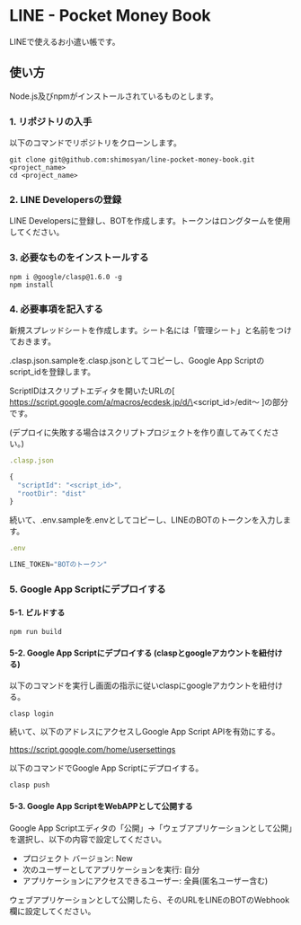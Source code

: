 # LINE - Pocket Money Book

LINEで使えるお小遣い帳です。

## 使い方

Node.js及びnpmがインストールされているものとします。

### 1. リポジトリの入手

以下のコマンドでリポジトリをクローンします。

```shell
git clone git@github.com:shimosyan/line-pocket-money-book.git <project_name>
cd <project_name>
```

### 2. LINE Developersの登録

LINE Developersに登録し、BOTを作成します。トークンはロングタームを使用してください。

### 3. 必要なものをインストールする

```shell
npm i @google/clasp@1.6.0 -g
npm install
```

### 4. 必要事項を記入する

新規スプレッドシートを作成します。シート名には「管理シート」と名前をつけておきます。

.clasp.json.sampleを.clasp.jsonとしてコピーし、Google App Scriptのscript_idを登録します。

ScriptIDはスクリプトエディタを開いたURLの[ https://script.google.com/a/macros/ecdesk.jp/d/\<script_id\>/edit～ ]の部分です。

(デプロイに失敗する場合はスクリプトプロジェクトを作り直してみてください。)

```javascript
.clasp.json

{
  "scriptId": "<script_id>",
  "rootDir": "dist"
}
```

続いて、.env.sampleを.envとしてコピーし、LINEのBOTのトークンを入力します。

```javascript
.env

LINE_TOKEN="BOTのトークン"
```

### 5. Google App Scriptにデプロイする

#### 5-1. ビルドする

```shell
npm run build
```

#### 5-2. Google App Scriptにデプロイする (claspとgoogleアカウントを紐付ける)

以下のコマンドを実行し画面の指示に従いclaspにgoogleアカウントを紐付ける。

```shell
clasp login
```

続いて、以下のアドレスにアクセスしGoogle App Script APIを有効にする。

https://script.google.com/home/usersettings

以下のコマンドでGoogle App Scriptにデプロイする。

```shell
clasp push
```

#### 5-3. Google App ScriptをWebAPPとして公開する

Google App Scriptエディタの「公開」→「ウェブアプリケーションとして公開」を選択し、以下の内容で設定してください。

- プロジェクト バージョン: New
- 次のユーザーとしてアプリケーションを実行: 自分
- アプリケーションにアクセスできるユーザー: 全員(匿名ユーザー含む)

ウェブアプリケーションとして公開したら、そのURLをLINEのBOTのWebhook欄に設定してください。